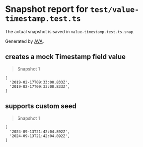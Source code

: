 # Snapshot report for `test/value-timestamp.test.ts`

The actual snapshot is saved in `value-timestamp.test.ts.snap`.

Generated by [AVA](https://avajs.dev).

## creates a mock Timestamp field value

> Snapshot 1

    [
      '2019-02-17T09:33:00.833Z',
      '2019-02-17T09:33:00.833Z',
    ]

## supports custom seed

> Snapshot 1

    [
      '2024-09-13T21:42:04.892Z',
      '2024-09-13T21:42:04.892Z',
    ]
